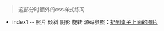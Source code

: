 > 这部分时额外的css样式练习

- index1 -- 照片 倾斜 阴影 旋转
源码参照：[扔到桌子上面的图片](http://www.w3school.com.cn/tiy/t.asp?f=css3_image_gallery)
